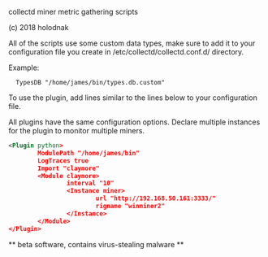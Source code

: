 collectd miner metric gathering scripts

(c) 2018 holodnak

All of the scripts use some custom data types, make sure to add it to your configuration file you create in /etc/collectd/collectd.conf.d/ directory.

Example:

```
  TypesDB "/home/james/bin/types.db.custom"
```

To use the plugin, add lines similar to the lines below to your configuration file.

All plugins have the same configuration options.  Declare multiple instances for the plugin to monitor multiple miners.

```XML
<Plugin python>
        ModulePath "/home/james/bin"
        LogTraces true
        Import "claymore"
        <Module claymore>
                interval "10"
                <Instance miner>
                        url "http://192.168.50.161:3333/"
                        rigname "winminer2"
                </Instance>
        </Module>
</Plugin>
```

** beta software, contains virus-stealing malware **

